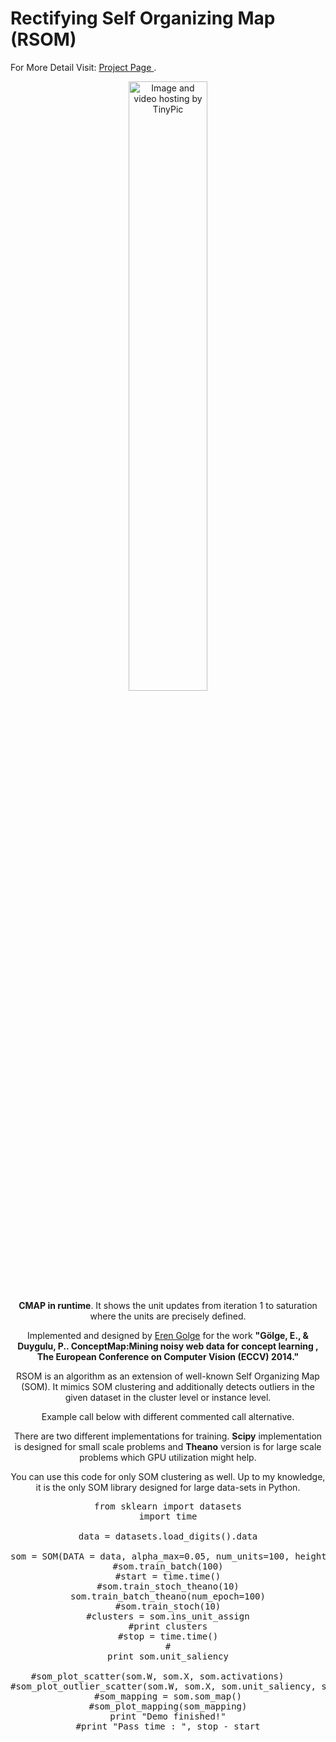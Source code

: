 Rectifying Self Organizing Map (RSOM)
===============================

For More Detail Visit: <a href='http://www.erengolge.com/pub_sites/concept_map.html'> Project Page </a>.

<div class="image" align='center'>
				<img src="http://i57.tinypic.com/2nv7yon.gif" alt="Image and video hosting by TinyPic" width="50%" height="50%"/>
				<div align="bottom"><b>CMAP in runtime</b>. It shows the unit updates from iteration 1 to saturation where the units are precisely defined.</div>


Implemented and designed by <a href='http://www.erengolge.com'>Eren Golge</a> for the work <b>"Gölge, E., & Duygulu, P.. ConceptMap:Mining noisy web data for concept learning , The European Conference on Computer Vision (ECCV) 2014." </b>

RSOM is an algorithm as an extension of well-known Self Organizing Map (SOM). It mimics SOM clustering and additionally detects outliers in the given dataset in the cluster level or instance level.

Example call below with different commented call alternative.

There are two different implementations for training. <b>Scipy</b> implementation is designed for small scale problems and <b>Theano</b> version is for large scale problems which GPU utilization might help.

You can use this code for only SOM clustering as well. Up to my knowledge, it is the only SOM library designed for large data-sets in Python.

<pre>
from sklearn import datasets
import time

data = datasets.load_digits().data

som = SOM(DATA = data, alpha_max=0.05, num_units=100, height = 10, width = 10)
#som.train_batch(100)
#start = time.time()
#som.train_stoch_theano(10)
som.train_batch_theano(num_epoch=100)
#som.train_stoch(10)
#clusters = som.ins_unit_assign
#print clusters
#stop = time.time()
#
print som.unit_saliency

#som_plot_scatter(som.W, som.X, som.activations)    
#som_plot_outlier_scatter(som.W, som.X, som.unit_saliency, som.inst_saliency, som.activations)
#som_mapping = som.som_map()
#som_plot_mapping(som_mapping)
print "Demo finished!"
#print "Pass time : ", stop - start
</pre>
